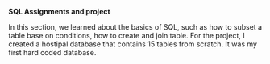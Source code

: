 **SQL Assignments and project**

In this section, we learned about the basics of SQL, such as how to subset a table base on conditions, how to create and join table. For the project, I created a hostipal database that contains 15 tables from scratch. It was my first hard coded database. 

